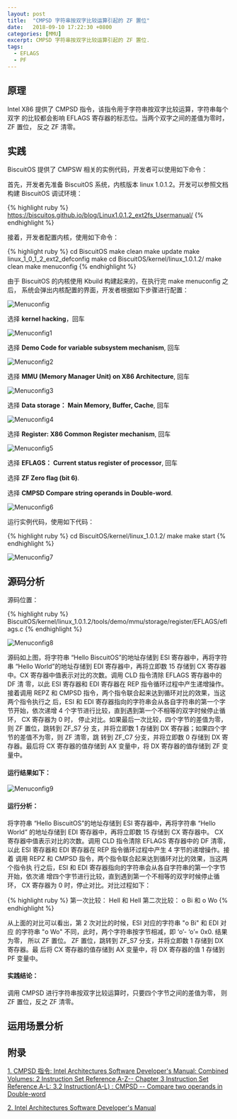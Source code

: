 ```yaml
---
layout: post
title:  "CMPSD 字符串按双字比较运算引起的 ZF 置位"
date:   2018-09-10 17:22:30 +0800
categories: [MMU]
excerpt: CMPSD 字符串按双字比较运算引起的 ZF 置位.
tags:
  - EFLAGS
  - PF
---
```


## 原理

Intel X86 提供了 CMPSD 指令，该指令用于字符串按双字比较运算，字符串每个双字
的比较都会影响 EFLAGS 寄存器的标志位。当两个双字之间的差值为零时，ZF 置位，
反之 ZF 清零。

## 实践

BiscuitOS 提供了 CMPSW 相关的实例代码，开发者可以使用如下命令：

首先，开发者先准备 BiscuitOS 系统，内核版本 linux 1.0.1.2。开发可以参照文档
构建 BiscuitOS 调试环境：

{% highlight ruby %}
https://biscuitos.github.io/blog/Linux1.0.1.2_ext2fs_Usermanual/
{% endhighlight %}


接着，开发者配置内核，使用如下命令：

{% highlight ruby %}
cd BiscuitOS
make clean
make update
make linux_1_0_1_2_ext2_defconfig
make
cd BiscuitOS/kernel/linux_1.0.1.2/
make clean
make menuconfig
{% endhighlight %}

由于 BiscuitOS 的内核使用 Kbuild 构建起来的，在执行完 make menuconfig 之后，
系统会弹出内核配置的界面，开发者根据如下步骤进行配置：

![Menuconfig](https://raw.githubusercontent.com/EmulateSpace/PictureSet/master/BiscuitOS/kernel/MMU000003.png)

选择 **kernel hacking**，回车

![Menuconfig1](https://raw.githubusercontent.com/EmulateSpace/PictureSet/master/BiscuitOS/kernel/MMU000004.png)

选择 **Demo Code for variable subsystem mechanism**, 回车

![Menuconfig2](https://raw.githubusercontent.com/EmulateSpace/PictureSet/master/BiscuitOS/kernel/MMU000005.png)

选择 **MMU (Memory Manager Unit) on X86 Architecture**, 回车

![Menuconfig3](https://raw.githubusercontent.com/EmulateSpace/PictureSet/master/BiscuitOS/kernel/MMU000006.png)

选择 **Data storage： Main  Memory, Buffer, Cache**, 回车

![Menuconfig4](https://raw.githubusercontent.com/EmulateSpace/PictureSet/master/BiscuitOS/kernel/MMU000007.png)

选择 **Register: X86 Common Register mechanism**, 回车

![Menuconfig5](https://raw.githubusercontent.com/EmulateSpace/PictureSet/master/BiscuitOS/kernel/MMU000008.png)

选择 **EFLAGS： Current status register of processor**, 回车

选择 **ZF Zero flag (bit 6)**.

选择 **CMPSD   Compare string operands in Double-word**.

![Menuconfig6](https://raw.githubusercontent.com/EmulateSpace/PictureSet/master/BiscuitOS/kernel/MMU000238.png)

运行实例代码，使用如下代码：

{% highlight ruby %}
cd BiscuitOS/kernel/linux_1.0.1.2/
make 
make start
{% endhighlight %}

![Menuconfig7](https://raw.githubusercontent.com/EmulateSpace/PictureSet/master/BiscuitOS/kernel/MMU000239.png)

## 源码分析

源码位置：

{% highlight ruby %}
BiscuitOS/kernel/linux_1.0.1.2/tools/demo/mmu/storage/register/EFLAGS/eflags.c
{% endhighlight %}

![Menuconfig8](https://raw.githubusercontent.com/EmulateSpace/PictureSet/master/BiscuitOS/kernel/MMU000240.png)

源码如上图，将字符串 “Hello BiscuitOS”的地址存储到 ESI 寄存器中，再将字符
串 “Hello World”的地址存储到 EDI 寄存器中，再将立即数 15 存储到 CX 寄存器
中。CX 寄存器中值表示对比的次数。调用 CLD 指令清除 EFLAGS 寄存器中的 DF 清
零，以此 ESI 寄存器和 EDI 寄存器在 REP 指令循环过程中产生递增操作。接着调用 
REPZ 和 CMPSD 指令，两个指令联合起来达到循环对比的效果，当这两个指令执行之
后，ESI 和 EDI 寄存器指向的字符串会从各自字符串的第一个字节开始，依次递增 4 
个字节进行比较，直到遇到第一个不相等的双字时候停止循环， CX 寄存器为 0 时，
停止对比。如果最后一次比较，四个字节的差值为零， 则 ZF 置位，跳转到 ZF_S7 分
支，并将立即数 1 存储到 DX 寄存器；如果四个字节的差值不为零，则 ZF 清零，跳
转到 ZF_C7 分支，并将立即数 0 存储到 DX 寄存器。最后将 CX 寄存器的值存储到 
AX 变量中，将 DX 寄存器的值存储到 ZF 变量中。

#### 运行结果如下：

![Menuconfig9](https://raw.githubusercontent.com/EmulateSpace/PictureSet/master/BiscuitOS/kernel/MMU000241.png)

#### 运行分析：

将字符串 “Hello BiscuitOS”的地址存储到 ESI 寄存器中，再将字符串 
“Hello World” 的地址存储到 EDI 寄存器中，再将立即数 15 存储到 CX 寄存器中。
CX 寄存器中值表示对比的次数。调用 CLD 指令清除 EFLAGS 寄存器中的 DF 清零，
以此 ESI 寄存器和 EDI 寄存器在 REP 指令循环过程中产生 4 字节的递增操作。接着
调用 REPZ 和 CMPSD 指令，两个指令联合起来达到循环对比的效果，当这两个指令执
行之后，ESI 和 EDI 寄存器指向的字符串会从各自字符串的第一个字节开始，依次递
增四个字节进行比较，直到遇到第一个不相等的双字时候停止循环， CX 寄存器为 0 
时，停止对比。对比过程如下：

{% highlight ruby %}
第一次比较： Hell 和 Hell
第二次比较： o Bi 和 o Wo
{% endhighlight %}

从上面的对比可以看出，第 2 次对比的时候，ESI 对应的字符串 "o Bi" 和 EDI 对应
的字符串 "o Wo" 不同，此时，两个字符串按字节相减，即 ‘o’- ‘o’= 0x0. 结果为零，
所以 ZF 置位。 ZF 置位，跳转到 ZF_S7 分支，并将立即数 1 存储到 DX 寄存器。最
后将 CX 寄存器的值存储到 AX 变量中，将 DX 寄存器的值 1 存储到 PF 变量中。

#### 实践结论：

调用 CMPSD 进行字符串按双字比较运算时，只要四个字节之间的差值为零， 则 ZF 
置位，反之 ZF 清零。

## 运用场景分析

## 附录

[1. CMPSD 指令: Intel Architectures Software Developer's Manual: Combined Volumes: 2 Instruction Set Reference,A-Z-- Chapter 3 Instruction Set Reference,A-L: 3.2 Instruction(A-L) : CMPSD -- Compare two operands in Double-word](https://software.intel.com/en-us/articles/intel-sdm)

[2. Intel Architectures Software Developer's Manual](https://github.com/BiscuitOS/Documentation/blob/master/Datasheet/Intel-IA32_DevelopmentManual.pdf)

